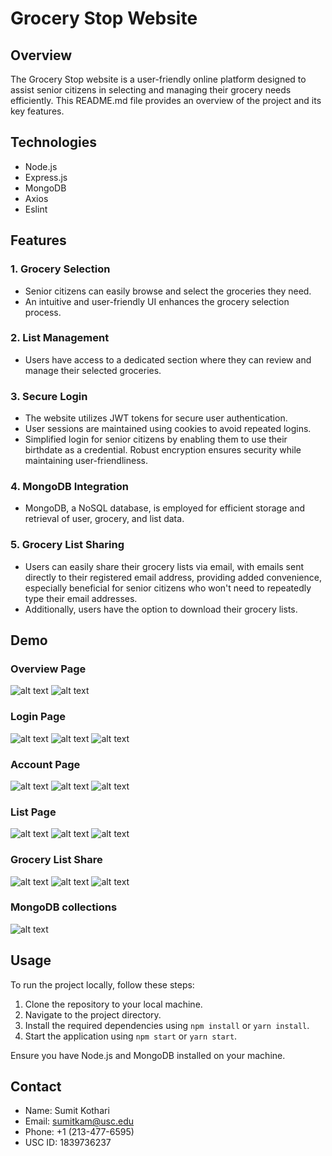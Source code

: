 # Grocery Stop Website

## Overview

The Grocery Stop website is a user-friendly online platform designed to assist senior citizens in selecting and managing their grocery needs efficiently. This README.md file provides an overview of the project and its key features.

## Technologies
- Node.js
- Express.js
- MongoDB
- Axios
- Eslint
  
## Features

### 1. Grocery Selection
- Senior citizens can easily browse and select the groceries they need.
- An intuitive and user-friendly UI enhances the grocery selection process.

### 2. List Management
- Users have access to a dedicated section where they can review and manage their selected groceries.

### 3. Secure Login
- The website utilizes JWT tokens for secure user authentication.
- User sessions are maintained using cookies to avoid repeated logins.
- Simplified login for senior citizens by enabling them to use their birthdate as a credential. Robust encryption ensures security while maintaining user-friendliness.

### 4. MongoDB Integration
- MongoDB, a NoSQL database, is employed for efficient storage and retrieval of user, grocery, and list data.

### 5. Grocery List Sharing
- Users can easily share their grocery lists via email, with emails sent directly to their registered email address, providing added convenience, especially beneficial for senior citizens who won't need to repeatedly type their email addresses. 
- Additionally, users have the option to download their grocery lists.

## Demo
### Overview Page
![alt text](https://github.com/Sumit68/programming-challenge-fall23/blob/main/screenshot1.png)
![alt text](https://github.com/Sumit68/programming-challenge-fall23/blob/main/screenshot2.png)

### Login Page
![alt text](https://github.com/Sumit68/programming-challenge-fall23/blob/main/screenshot3.png)
![alt text](https://github.com/Sumit68/programming-challenge-fall23/blob/main/screenshot4.png)
![alt text](https://github.com/Sumit68/programming-challenge-fall23/blob/main/screenshot5.png)

### Account Page
![alt text](https://github.com/Sumit68/programming-challenge-fall23/blob/main/screenshot6.png)
![alt text](https://github.com/Sumit68/programming-challenge-fall23/blob/main/screenshot7.png)
![alt text](https://github.com/Sumit68/programming-challenge-fall23/blob/main/screenshot8.png)

### List Page
![alt text](https://github.com/Sumit68/programming-challenge-fall23/blob/main/screenshot9.png)
![alt text](https://github.com/Sumit68/programming-challenge-fall23/blob/main/screenshot10.png)
![alt text](https://github.com/Sumit68/programming-challenge-fall23/blob/main/screenshot11.png)

### Grocery List Share
![alt text](https://github.com/Sumit68/programming-challenge-fall23/blob/main/screenshot12.png)
![alt text](https://github.com/Sumit68/programming-challenge-fall23/blob/main/screenshot13.png)
![alt text](https://github.com/Sumit68/programming-challenge-fall23/blob/main/screenshot14.png)

### MongoDB collections
![alt text](https://github.com/Sumit68/programming-challenge-fall23/blob/main/screenshot15.png)

## Usage

To run the project locally, follow these steps:

1. Clone the repository to your local machine.
2. Navigate to the project directory.
3. Install the required dependencies using `npm install` or `yarn install`.
4. Start the application using `npm start` or `yarn start`.

Ensure you have Node.js and MongoDB installed on your machine.


## Contact

- Name: Sumit Kothari
- Email: sumitkam@usc.edu
- Phone: +1 (213-477-6595)
- USC ID: 1839736237


